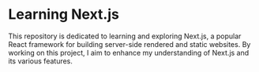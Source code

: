﻿# Learning Next.js

This repository is dedicated to learning and exploring Next.js, a popular React framework for building server-side rendered and static websites. By working on this project, I aim to enhance my understanding of Next.js and its various features.
